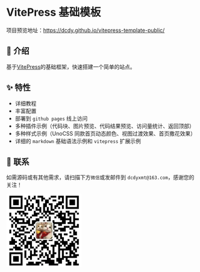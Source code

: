 # VitePress 基础模板

项目预览地址：https://dcdy.github.io/vitepress-template-public/

## 🚩 介绍

基于[VitePress](https://vitepress.dev/zh/)的基础框架，快速搭建一个简单的站点。

## ✨ 特性

-   详细教程
-   丰富配置
-   部署到 `github pages` 线上访问
-   多种插件示例（代码块、图片预览、代码结果预览、访问量统计、返回顶部）
-   多种样式示例（UnoCSS 同款首页动态颜色、视图过渡效果、首页撒花效果）
-   详细的 `markdown` 基础语法示例和 `vitepress` 扩展示例

## 💟 联系

如需源码或有其他需求，请扫描下方`微信`或发邮件到 `dcdyxmt@163.com`，感谢您的关注！

<img src="/weixin.jpg" width="200" />
